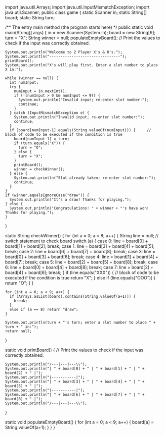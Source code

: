 import java.util.Arrays;
import java.util.InputMismatchException;
import java.util.Scanner;
public class game {
  static Scanner in;
  static String[] board;
  static String turn;

   /** The entry main method (the program starts here) */
  public static void main(String[] args) {
    in = new Scanner(System.in);
    board = new String[9];
    turn = "X";
    String winner = null;
    populateEmptyBoard();
      // Print the values to check if the input was correctly obtained. 

    System.out.println("Welcome to 2 Player X's & O's.");
    System.out.println("--------------------------------");
    printBoard();   
    System.out.println("X's will play first. Enter a slot number to place X in:");

    while (winner == null) {
      int numInput;
      try {
        numInput = in.nextInt();
        if (!(numInput > 0 && numInput <= 9)) {
          System.out.println("Invalid input; re-enter slot number:");
          continue;
        }
      } catch (InputMismatchException e) {
        System.out.println("Invalid input; re-enter slot number:");
        continue;
      }
      if (board[numInput-1].equals(String.valueOf(numInput))) {     // block of code to be executed if the condition is true
        board[numInput-1] = turn;
        if (turn.equals("X")) {
          turn = "O";
        } else {
          turn = "X";
        }
        printBoard();
        winner = checkWinner();
      } else {
        System.out.println("Slot already taken; re-enter slot number:");
        continue;
      }
    }
    if (winner.equalsIgnoreCase("draw")) {     
      System.out.println("It's a draw! Thanks for playing.");
    } else {
      System.out.println("Congratulations! " + winner + "'s have won! Thanks for playing.");
    }
  }

  static String checkWinner() {
    for (int a = 0; a < 8; a++) {
      String line = null;
// switch statement to check board
      switch (a) {
      case 0:
        line = board[0] + board[1] + board[2];
        break;
      case 1:
        line = board[3] + board[4] + board[5];
        break;
      case 2:
        line = board[6] + board[7] + board[8];
        break;
      case 3:
        line = board[0] + board[3] + board[6];
        break;
      case 4:
        line = board[1] + board[4] + board[7];
        break;
      case 5:
        line = board[2] + board[5] + board[8];
        break;
      case 6:
        line = board[0] + board[4] + board[8];
        break;
      case 7:
        line = board[2] + board[4] + board[6];
        break;
      }
      if (line.equals("XXX")) {     // block of code to be executed if the condition is true
        return "X";
      } else if (line.equals("OOO")) {
        return "O";
      }
    }

    for (int a = 0; a < 9; a++) {
      if (Arrays.asList(board).contains(String.valueOf(a+1))) {
        break;
      }
      else if (a == 8) return "draw";
    }

    System.out.println(turn + "'s turn; enter a slot number to place " + turn + " in:");
    return null;
  }

  static void printBoard() {
      // Print the values to check if the input was correctly obtained. 

    System.out.println("/---|---|---\\");
    System.out.println("| " + board[0] + " | " + board[1] + " | " + board[2] + " |");
    System.out.println("|-----------|");
    System.out.println("| " + board[3] + " | " + board[4] + " | " + board[5] + " |");
    System.out.println("|-----------|");
    System.out.println("| " + board[6] + " | " + board[7] + " | " + board[8] + " |");
    System.out.println("/---|---|---\\");
  }

  static void populateEmptyBoard() {
    for (int a = 0; a < 9; a++) {
      board[a] = String.valueOf(a+1);
    }
  } 
}
